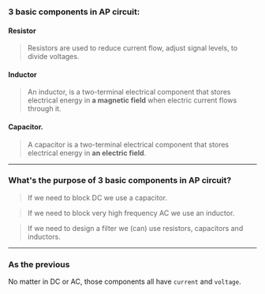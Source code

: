 ### 3 basic components in AP circuit: 

#### Resistor
> Resistors are used to reduce current flow, adjust signal levels, to divide voltages.

#### Inductor
> An inductor, is a two-terminal electrical component that stores electrical energy in **a magnetic field** when electric current flows through it.

#### Capacitor.
> A capacitor is a two-terminal electrical component that stores electrical energy in **an electric field**.

___

### What's the purpose of 3 basic components in AP circuit?

> If we need to block DC we use a capacitor.

> If we need to block very high frequency AC we use an inductor.

> If we need to design a filter we (can) use resistors, capacitors and inductors. 

___

### As the previous

No matter in DC or AC, those components all have `current` and `voltage`.